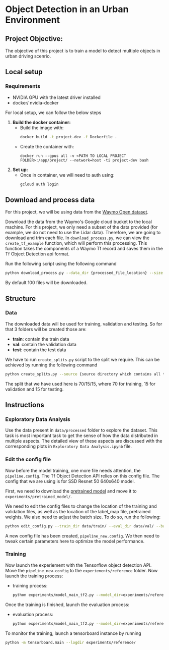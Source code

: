 # Object Detection in an Urban Environment

## Project Objective:
The objective of this project is to train a model to detect multiple objects in urban driving scenrio.


## Local setup

### Requirements
*   NVIDIA GPU with the latest driver installed
*   docker/ nvidia-docker

For local setup, we can follow the below steps
1.  **Build the docker container:**
    -   Build the image with:
        ```bash
        docker build -t project-dev -f Dockerfile .
        ```
    -   Create the container with:
        ```
        docker run --gpus all -v <PATH TO LOCAL PROJECT FOLDER>:/app/project/ --network=host -ti project-dev bash
        ```
2.  **Set up:**
    -   Once in container, we will need to auth using:
        ```bash
        gcloud auth login
        ```

## Download and process data

For this project, we will be using data from the [Waymo Open dataset](https://waymo.com/open/).

Download the data from the Waymo's Google cloud bucket to the local machine. For this project, we only need a subset of the data provided (for example, we do not need to use the Lidar data). Therefore, we are going to download and trim each file. In `download_process.py`, we can view the `create_tf_example` function, which will perform this processing. This function takes the components of a Waymo Tf record and saves them in the Tf Object Detection api format. 

Run the following script using the following command
```bash
python download_process.py --data_dir {processed_file_location} --size {number of files you want to download}
```

By default 100 files will be downloaded.

## Structure

### Data

The downloaded data will be used for training, validation and testing. So for that 3 folders will be created those are:
*   **train**: contain the train data
*   **val**: contain the validation data
*   **test**: contain the test data

We have to run `create_splits.py` script to the split we require. This can be achieved by running the following command
```bash
python create_splits.py --source {source directory which contains all the downloaded files} --destination {destination folder}
```

The split that we have used here is 70/15/15, where 70 for training, 15 for validation and 15 for testing.

## Instructions

### Exploratory Data Analysis
Use the data present in `data/processed` folder to explore the dataset. This task is most important task to get the sense of how the data distributed in multiple aspects. The detailed view of these aspects are discussed with the corresponding plots in `Exploratory Data Analysis.ipynb` file.

### Edit the config file

Now before the model training, one more file needs attention, the `pipeline.config`. The Tf Object Detection API relies on this config file. The config that we are using is for SSD Resnet 50 640x640 model.

First, we need to download the [pretrained model](http://download.tensorflow.org/models/object_detection/tf2/20200711/ssd_resnet50_v1_fpn_640x640_coco17_tpu-8.tar.gz) and move it to `experiments/pretrained_model/`.

We need to edit the config files to change the location of the training and validation files, as well as the location of the label_map file, pretrained weights. We also need to adjust the batch size. To do so, run the following:

```bash
python edit_config.py --train_dir data/train/ --eval_dir data/val/ --batch_size 2 --checkpoint experiments/pretrained_model/ssd_resnet50_v1_fpn_640x640_coco17_tpu-8/checkpoint/ckpt-0 --label_map experiments/label_map.pbtxt
```

A new config file has been created, `pipeline_new.config`. We then need to tweak certain parameters here to optimize the model performance.

### Training

Now launch the experiement with the Tensorflow object detection API. Move the `pipeline_new.config` to the `experiements/reference` folder. Now launch the training process:

*   training process:
    ```bash
    python experiments/model_main_tf2.py --model_dir=experiments/reference/ --pipeline_config_path=experiments/reference/pipeline_new.config
    ```

Once the training is finished, launch the evaluation process:

*   evaluation process:
    ```bash
    python experiments/model_main_tf2.py --model_dir=experiments/reference/ --pipeline_config_path=experiments/reference/pipeline_new.config --checkpoint_dir=experiments/reference/
    ```

To monitor the training, launch a tensorboard instance by running
```bash
python -m tensorboard.main --logdir experiments/reference/
```